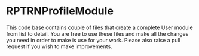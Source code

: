 # RPTRNProfileModule
This code base contains couple of files that create a complete User module from list to detail. You are free to use these files and make all the changes you need in order to make is use for your work. Please also raise a pull request if you wish to make improvements. 
